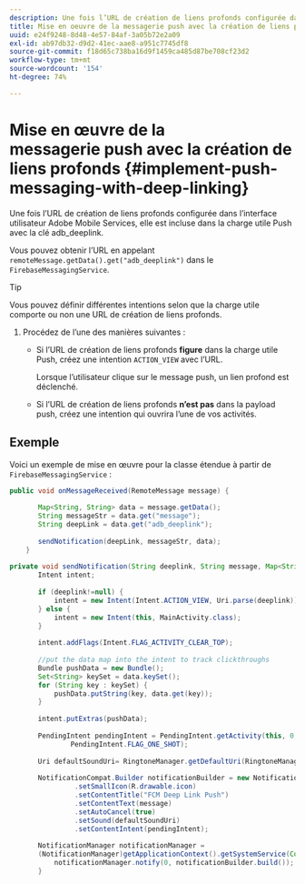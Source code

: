 ```yaml
---
description: Une fois l’URL de création de liens profonds configurée dans l’interface utilisateur Adobe Mobile Services, elle est incluse dans la charge utile Push avec la clé adb_deeplink.
title: Mise en oeuvre de la messagerie push avec la création de liens profonds
uuid: e24f9248-8d48-4e57-84af-3a05b72e2a09
exl-id: ab97db32-d9d2-41ec-aae8-a951c7745df8
source-git-commit: f18d65c738ba16d9f1459ca485d87be708cf23d2
workflow-type: tm+mt
source-wordcount: '154'
ht-degree: 74%

---
```


# Mise en œuvre de la messagerie push avec la création de liens profonds {#implement-push-messaging-with-deep-linking}

Une fois l’URL de création de liens profonds configurée dans l’interface utilisateur Adobe Mobile Services, elle est incluse dans la charge utile Push avec la clé adb_deeplink.

Vous pouvez obtenir l’URL en appelant `remoteMessage.getData().get("adb_deeplink")` dans le `FirebaseMessagingService`.

>[!TIP]
>
>Vous pouvez définir différentes intentions selon que la charge utile comporte ou non une URL de création de liens profonds.

1. Procédez de l’une des manières suivantes :

   * Si l’URL de création de liens profonds **figure** dans la charge utile Push, créez une intention `ACTION_VIEW` avec l’URL.

      Lorsque l’utilisateur clique sur le message push, un lien profond est déclenché.

   * Si l’URL de création de liens profonds **n’est pas** dans la payload push, créez une intention qui ouvrira l’une de vos activités.

## Exemple

Voici un exemple de mise en œuvre pour la classe étendue à partir de `FirebaseMessagingService` :

```java
public void onMessageReceived(RemoteMessage message) { 
 
       Map<String, String> data = message.getData(); 
       String messageStr = data.get("message"); 
       String deepLink = data.get("adb_deeplink"); 
 
       sendNotification(deepLink, messageStr, data); 
    } 
 
private void sendNotification(String deeplink, String message, Map<String, String> data) { 
       Intent intent; 
 
       if (deeplink!=null) { 
           intent = new Intent(Intent.ACTION_VIEW, Uri.parse(deeplink)); 
       } else { 
           intent = new Intent(this, MainActivity.class); 
       } 
 
       intent.addFlags(Intent.FLAG_ACTIVITY_CLEAR_TOP); 
 
       //put the data map into the intent to track clickthroughs 
       Bundle pushData = new Bundle(); 
       Set<String> keySet = data.keySet(); 
       for (String key : keySet) { 
           pushData.putString(key, data.get(key)); 
       } 
 
       intent.putExtras(pushData); 
 
       PendingIntent pendingIntent = PendingIntent.getActivity(this, 0, intent, 
               PendingIntent.FLAG_ONE_SHOT); 
 
       Uri defaultSoundUri= RingtoneManager.getDefaultUri(RingtoneManager.TYPE_NOTIFICATION); 
 
       NotificationCompat.Builder notificationBuilder = new NotificationCompat.Builder(this) 
                .setSmallIcon(R.drawable.icon) 
                .setContentTitle("FCM Deep Link Push") 
                .setContentText(message) 
                .setAutoCancel(true) 
                .setSound(defaultSoundUri) 
                .setContentIntent(pendingIntent); 
 
       NotificationManager notificationManager =  
       (NotificationManager)getApplicationContext().getSystemService(Context.NOTIFICATION_SERVICE); 
           notificationManager.notify(0, notificationBuilder.build()); 
       } 
```
